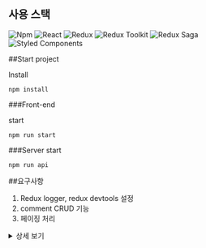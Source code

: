 ## 사용 스택

![Npm](https://img.shields.io/badge/NPM_14.20.0-CB3837.svg?style=for-the-badge&logo=npm&logoColor=%2361DAFB)
![React](https://img.shields.io/badge/react-%2320232a.svg?style=for-the-badge&logo=react&logoColor=%2361DAFB)
![Redux](https://img.shields.io/badge/Redux-764ABC.svg?style=for-the-badge&logo=redux&logoColor=white)
![Redux Toolkit](https://img.shields.io/badge/Redux_Toolkit-004088.svg?style=for-the-badge&logo=Redux-ToolkitlogoColor=white)
![Redux Saga](https://img.shields.io/badge/Redux_Saga-999999.svg?style=for-the-badge&logo=Redux-Saga&logoColor=white)
![Styled Components](https://img.shields.io/badge/styled_components-DB7093.svg?style=for-the-badge&logo=styled-components&logoColor=white)


##Start project

Install
```
npm install
```


###Front-end

start

```
npm run start
```

###Server
start
```
npm run api
```


##요구사항
1. Redux logger, redux devtools 설정
2. comment CRUD 기능
3. 페이징 처리  

<details>
<summary>상세 보기</summary>
<div markdown="1">

## 프로젝트 구조
![프로젝트 구조](https://user-images.githubusercontent.com/57653953/186341966-d1d0eb74-e79e-41a2-9b06-a542ae605618.png)

- api, redux, container, components 분리
  - 관심사 분리를 위한 프로젝트 구조

### Redux logger, redux devtools 설정
```javascript
const history = createBrowserHistory();
const sagaMiddleware = createSagaMiddleware();
const logger = createLogger();

const create = () => {
  const store = configureStore({
    reducer: rootReducer(history),
    middleware: [sagaMiddleware, logger],
    devTools: process.env.NODE_ENV !== 'production',
  });
  sagaMiddleware.run(rootSaga);
  return store;
};

export default create;
```
 
### comment CRUD 기능

1. data.json이 서버 역활을 한다.
2. json-server 기본 기능을 이용하여 댓글 목록, 상세 내용, 작성, 수정, 삭제를 구현한다. 
3. 총 댓글수를 불러 오는 API 가 없으므로 /comments 로 받아서 직접 계산 -> server.js
   data.json을 불러와 총 댓글수, 총 페이지 수, 현재 페이지를 반환하는 api 작성

```javascript
server.get('/comments/paging', async (req, res) => {
  const { limit, page } = req.query;
  fs.readFile('./data.json', 'utf-8', function (err, data) {
    if (err) throw err;
    let json = JSON.parse(data);
    const commentsCnt = json.comments.length;
    const totalPage = Math.ceil(commentsCnt / limit);
    res.jsonp({
      totalPage,
      page: parseInt(page),
      limit: parseInt(limit),
      commentsCnt,
    });
  });
});
```

</div>
</details>
